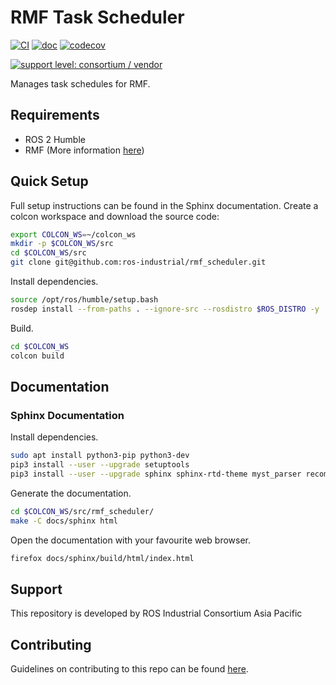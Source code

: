 # RMF Task Scheduler

[![CI](https://github.com/ros-industrial/rmf_scheduler/actions/workflows/build.yml/badge.svg?branch=main)](https://github.com/ros-industrial/rmf_scheduler/actions/workflows/build.yml)
[![doc](https://app.readthedocs.org/projects/rmf-scheduler/badge/?version=latest)](https://app.readthedocs.org/projects/rmf-scheduler/)
[![codecov](https://codecov.io/gh/ros-industrial/rmf_scheduler/graph/badge.svg?token=pKmw3Ifwft)](https://codecov.io/gh/ros-industrial/rmf_scheduler)

[![support level: consortium / vendor](https://img.shields.io/badge/support%20level-consortium-brightgreen.svg)](http://rosindustrial.org/news/2016/10/7/better-supporting-a-growing-ros-industrial-software-platform)


Manages task schedules for RMF.

## Requirements

* ROS 2 Humble
* RMF (More information [here](https://github.com/open-rmf/rmf))

## Quick Setup

Full setup instructions can be found in the Sphinx documentation.
Create a colcon workspace and download the source code:

```bash
export COLCON_WS=~/colcon_ws
mkdir -p $COLCON_WS/src
cd $COLCON_WS/src
git clone git@github.com:ros-industrial/rmf_scheduler.git
```

Install dependencies.
```bash
source /opt/ros/humble/setup.bash
rosdep install --from-paths . --ignore-src --rosdistro $ROS_DISTRO -y
```

Build.
```bash
cd $COLCON_WS
colcon build
```

## Documentation

### Sphinx Documentation

Install dependencies.

```bash
sudo apt install python3-pip python3-dev
pip3 install --user --upgrade setuptools
pip3 install --user --upgrade sphinx sphinx-rtd-theme myst_parser recommonmark sphinxcontrib-jquery
```

Generate the documentation.

```bash
cd $COLCON_WS/src/rmf_scheduler/
make -C docs/sphinx html
```

Open the documentation with your favourite web browser.

```bash
firefox docs/sphinx/build/html/index.html
```

## Support

This repository is developed by ROS Industrial Consortium Asia Pacific

## Contributing
Guidelines on contributing to this repo can be found [here](CONTRIBUTING.md).
